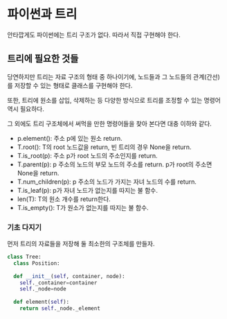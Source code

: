 # 파이썬과 트리

안타깝게도 파이썬에는 트리 구조가 없다. 따라서 직접 구현해야 한다.

## 트리에 필요한 것들

당연하지만 트리는 자료 구조의 형태 중 하나이기에, 노드들과 그 노드들의 관계(간선)를 저장할 수 있는 형태로 클래스를 구현해야 한다.

또한, 트리에 원소를 삽입, 삭제하는 등 다양한 방식으로 트리를 조정할 수 있는 명령어 역시 필요하다.


그 외에도 트리 구조체에서 써먹을 만한 명령어들을 찾아 본다면 대충 이하와 같다.

* p.element(): 주소 p에 있는 원소 return.
* T.root(): T의 root 노드값을 return, 빈 트리의 경우 None을 return.
* T.is_root(p): 주소 p가 root 노드의 주소인지를 return.
* T.parent(p): p 주소의 노드의 부모 노드의 주소를 return. p가 root의 주소면 None을 return.
* T.num_children(p): p 주소의 노드가 가지는 자녀 노드의 수를 return.
* T.is_leaf(p): p가 자녀 노드가 없는지를 따지는 불 함수.
* len(T): T의 원소 개수를 return한다.
* T.is_empty(): T가 원소가 없는지를 따지는 불 함수.

### 기초 다지기

먼저 트리의 자료들을 저장해 둘 최소한의 구조체를 만들자.

```python
class Tree:
  class Position:
  
  def __init__(self, container, node):
    self._container=container
    self._node=node
  
  def element(self):
    return self._node._element
```

